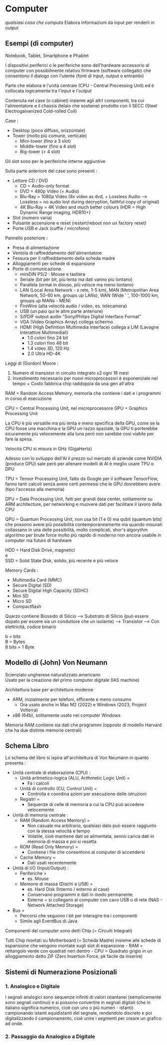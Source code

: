 # Computer
*qualsiasi cosa che computa*
Elabora informazioni da input per renderli in output

## Esempi (di computer)
Notebook, Tablet, Smartphone e Phablet

I dispositivi periferici o le periferiche sono dell'hardware accessorio al computer con possibilmente relativo firmware (software collegato) che consentono il dialogo con l'utente (fonti di input, output o entrambi)

Parte che elabora è l'unità centrale (CPU - Central Processing Unit) ed è collocata logicamente tra l'input e l'output

Contenuta nel case (o cabinet) insieme agli altri componenti, tra cui l'alimentatore e il chassis (telaio che sostiene) prodotto con il SECC (Steel Electrogalvanized Cold-rolled Coil)

Case :
- Desktop (poco diffuso, orizzontale)
- Tower (molto più comune, verticale)
    - Mini-tower (fino a 3 slot)
    - Middle-tower (fino a 4 slot)
    - Big-tower (> 4 slot)

Gli slot sono per le periferiche interne aggiuntive

Sulla parte anteriore del case sono presenti :
- Lettore CD / DVD
    - CD = Audio-only format
    - DVD = 480p Video (+ Audio)
    - Blu-Ray = 1080p Video (8x video as dvd, + Lossless Audio --> Lossless = no audio lost during decryption, faithful copy of original)
    - 4K Blu-Ray = 4K Video and much better colours (HDR = High Dynamic Range imaging, HDR10+)
- Slot (numero varia)
- Pulsante accensione e reset (restart/reboot non un factory reset)
- Porte USB e Jack (cuffie / microfono)

Pannello posteriore :
- Presa di alimentazione
- Ventola di raffreddamento dell'alimentatore
- Fessura per il raffreddamento della scheda madre
- Alloggiamenti per schede di espansione
- Porte di comunicazione
    - miniDIN PS/2 : Mouse e tastiera
    - Seriale (bit per bit, più lenta ma dati vanno più lontano)
    - Parallela (ormai in disuso, più veloce ma meno lontano)
    - LAN (Local Area Network - x rete, 1-5 km), MAN (Metropolitan Area Network, 50-60 km, groups up LANs), WAN (Wide ' ', 100-1000 km, groups up MANs - MEN)
    - FireWire (alta velocità audio / video, es. telecamera)
    - USB (un paio qui le altre parte anteriore)
    - S/PDIF output audio "Sony/Philips Digital Interface Format"
    - VGA (Video Graphics Array) collega schermo
    - HDMI (High Definition Multimedia Interface) collega a LIM (Lavagne Interattive Multimediali)
        - 1.0 colori fino 24 bit
        - 1.3 colori fino 48 bit 
        - 1.4 video 3D, 120 Hz
        - 2.0 Ultra HD-4K

Leggi di (Gordon) Moore :
1. Numero di transistor in circuito integrato x2 ogni 18 mesi
2. Investimento necessario per nuovi microprocessori è esponenziale nel tempo + Costo fabbrica chip raddoppia da una gen all'altra

RAM = Random Access Memory, memoria che contiene i dati e i programmi in corso di esecuzione

CPU = Central Processing Unit, nel microprocessore
GPU = Graphics Processing Unit

La CPU è più versatile ma più lenta e meno specifica della GPU, come se la CPU fosse una macchina e la GPU un razzo spaziale, la GPU ti porterebbe sicuramente più velocemente alla luna però non sarebbe così viabile per fare la spesa.

Velocità CPU si misura in GHz (GigaHertz)

Adesso con lo sviluppo dell'AI il prezzo sul mercato di aziende come NVIDIA (produce GPU) sale però per allenare modelli di AI è meglio usare TPU o DPU

TPU = Tensor Processing Unit, fatto da Google per il software TensorFlow, fanno tanti calcoli senza avere certi permessi che le GPU dovrebbero avere (tipo l'accesso alla memoria)

DPU = Data Processing Unit, fatti per grandi data center, solitamente su ARM architecture, per networking e muovere dati per facilitare il lavoro della CPU

QPU = Quantum Processing Unit, non usa bit (1 e 0) ma qubit (quantum bits) che possono avere più possibilità contemporaneamente ma quando misurati collassano in una delle possibilità, molto complicati, shor's algorythm algoritmo per brute force molto più rapido di moderno non ancora usabile in computer ma futuro di hardware

HDD = Hard Disk Drive, magnetici\
e  
SSD = Solid State Disk, solido, più recente e più veloce

Memory Cards :
- Multimedia Card (MMC)
- Secure Digital (SD)
- Secure Digital High Capacity (SDHC)
- Mini SD
- Micro SD
- Compactflash

Quarzo contiene Biossido di Silicio --> Substrato di Silicio (può essere dopato per essere sia un conduttore che un isolante) --> Transistor --> Con elettricità, codice binario

b = bits  
B = Bytes  
8 bits = 1 Byte

## Modello di (John) Von Neumann
Scienziato ungherese naturalizzato americano\
Usato per la creazione del primo computer digitale (IAS machine)

Architettura base per architetture moderne
- ARM, inizialmente per telefoni, efficente e meno consumo
    - Ora usato anche in Mac M2 (2022) e Windows (2023, Project Volterra)
- x86 (64b), solitamente usato nei computer Windows

Memoria RAM contiene sia dati che programmi (opposto di modello Harvard che ha due distinte memorie centrali)

## Schema Libro

Lo schema del libro si ispira all'architettura di Von Neumann in quanto presenta :
- Unità centrale di elaborazione (CPU) :
    - Unità aritmetico-logica (ALU, Arithmetic Logic Unit) =
        - Fa i calcoli
    - Unità di controllo (CU, Control Unit) =
        - Controlla e coordina azioni per esecuzione delle istruzioni
    - Registri =
        - Sequenze di celle di memoria a cui la CPU può accedere velocemente
- Unità di memoria centrale :
    - RAM (Random Access Memory) =
        - Non casuale ma arbitrario, qualsiasi dato può essere raggiunto con la stessa velocità e tempo
        - Volatile, cioè mantiene dati se alimentata, sennò carica dati in memoria di massa e poi si resetta
    - ROM (Read Only Memory) =
        - Contiene i file che consentono al computer di accendersi
    - Cache Memory =
        - Dati usati recentemente
- Unità di I/O (Input/Output) :
    - Periferiche =
        - es. Mouse
    - Memorie di massa (Dischi e USB) =
        - es. Hard Disk (Interno / esterno al case)
        - Conservano programmi e dati in modo permanente
        - Esterne = si collegano al computer con cavo USB o di rete (NAS - Network Attached Storage)
- Bus =
    - Percorsi che seguono i bit per interagire tra i componenti
    - Simile agli EventBus di Java

Componenti del computer sono detti Chip (= Circuiti Integrati)

Tutti Chip montati su Motherboard (= Scheda Madre) insieme alle schede di espansione che vengono montate sugli slot di espansione
    - RAM = rettangolo verde con quadrati neri dentro
    - CPU = Quadrato grigio in un alloggiamento detto ZIF (Zero Insertion Force, pk facile da inserire)

## Sistemi di Numerazione Posizionali
### 1. Analogico e Digitale
I segnali analogici sono sequenze infiniti di valori istantanei (semplicemente sono segnali continui) e si possono convertire in segnali digitali (che in italiano significa numerico, cioè con uno o più numeri - istanti) campionando istanti equidistanti del segnale, rendendolo discreto e poi digitalizzando il campionamento, cioè unire i segmenti per creare un grafico ad onde.
### 2. Passaggio da Analogico a Digitale